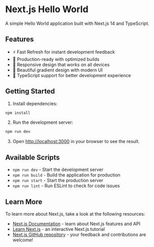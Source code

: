 # Next.js Hello World

A simple Hello World application built with Next.js 14 and TypeScript.

## Features

- ⚡ Fast Refresh for instant development feedback
- 🚀 Production-ready with optimized builds
- 📱 Responsive design that works on all devices
- 🎨 Beautiful gradient design with modern UI
- 🔧 TypeScript support for better development experience

## Getting Started

1. Install dependencies:
```bash
npm install
```

2. Run the development server:
```bash
npm run dev
```

3. Open [http://localhost:3000](http://localhost:3000) in your browser to see the result.

## Available Scripts

- `npm run dev` - Start the development server
- `npm run build` - Build the application for production
- `npm run start` - Start the production server
- `npm run lint` - Run ESLint to check for code issues

## Learn More

To learn more about Next.js, take a look at the following resources:

- [Next.js Documentation](https://nextjs.org/docs) - learn about Next.js features and API
- [Learn Next.js](https://nextjs.org/learn) - an interactive Next.js tutorial
- [Next.js GitHub repository](https://github.com/vercel/next.js) - your feedback and contributions are welcome!
